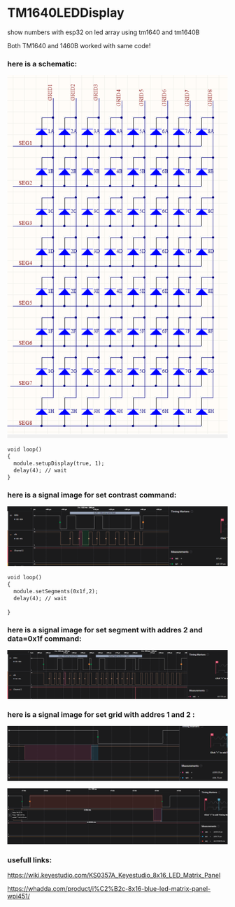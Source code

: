 # TM1640LEDDisplay
show numbers with esp32 on  led array using tm1640 and tm1640B

Both TM1640 and 1460B worked with same code!
 
 ### here is a schematic:
![This is an image](https://github.com/amin-amani/TM1640LEDDisplay/blob/main/doc/schematic.PNG)


```
void loop()
{
  module.setupDisplay(true, 1);
  delay(4); // wait
}
```

 ### here is a signal image for set contrast command:
![This is an image](https://github.com/amin-amani/TM1640LEDDisplay/blob/main/doc/setup%20display.PNG)



```
void loop()
{
  module.setSegments(0x1f,2);
  delay(4); // wait

}
```
 ### here is a signal image for set segment with addres 2 and data=0x1f  command:
![This is an image](https://github.com/amin-amani/TM1640LEDDisplay/blob/main/doc/set%20seg.PNG)


 ### here is a signal image for set grid  with addres 1 and 2  :
![This is an image](https://github.com/amin-amani/TM1640LEDDisplay/blob/main/doc/grid-intensity7.PNG)

![This is an image](https://github.com/amin-amani/TM1640LEDDisplay/blob/main/doc/grid-intensity7-zoomout.PNG)


### usefull links:

https://wiki.keyestudio.com/KS0357A_Keyestudio_8x16_LED_Matrix_Panel

https://whadda.com/product/i%C2%B2c-8x16-blue-led-matrix-panel-wpi451/
